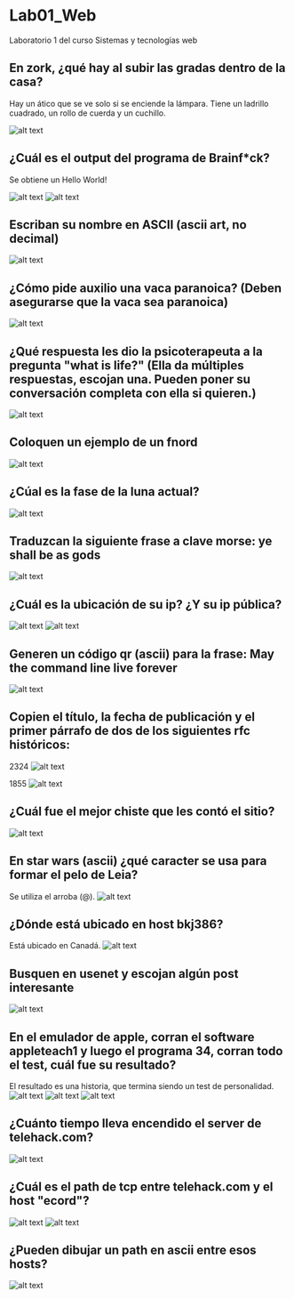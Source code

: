 # Lab01_Web
Laboratorio 1 del curso Sistemas y tecnologías web

## En zork, ¿qué hay al subir las gradas dentro de la casa?
Hay un ático que se ve solo si se enciende la lámpara. Tiene un ladrillo cuadrado, un rollo de cuerda y un cuchillo.

![alt text](image.png)

## ¿Cuál es el output del programa de Brainf*ck?
Se obtiene un Hello World!

![alt text](image-1.png)
![alt text](image-2.png)

## Escriban su nombre en ASCII (ascii art, no decimal)
![alt text](image-3.png)

## ¿Cómo pide auxilio una vaca paranoica? (Deben asegurarse que la vaca sea paranoica)
![alt text](image-4.png)

## ¿Qué respuesta les dio la psicoterapeuta a la pregunta "what is life?" (Ella da múltiples respuestas, escojan una. Pueden poner su conversación completa con ella si quieren.)
![alt text](image-5.png)

## Coloquen un ejemplo de un fnord
![alt text](image-6.png)

## ¿Cúal es la fase de la luna actual?
![alt text](image-7.png)

## Traduzcan la siguiente frase a clave morse: ye shall be as gods
![alt text](image-8.png)

## ¿Cuál es la ubicación de su ip? ¿Y su ip pública?
![alt text](image-9.png)
![alt text](image-10.png)

## Generen un código qr (ascii) para la frase: May the command line live forever
![alt text](image-11.png)

## Copien el título, la fecha de publicación y el primer párrafo de dos de los siguientes rfc históricos:
2324
![alt text](image-12.png)

1855
![alt text](image-13.png)

## ¿Cuál fue el mejor chiste que les contó el sitio?
![alt text](image-14.png)

## En star wars (ascii) ¿qué caracter se usa para formar el pelo de Leia?
Se utiliza el arroba (@).
![alt text](image-15.png)

## ¿Dónde está ubicado en host bkj386?
Está ubicado en Canadá.
![alt text](image-16.png)

## Busquen en usenet y escojan algún post interesante
![alt text](image-17.png)

## En el emulador de apple, corran el software appleteach1 y luego el programa 34, corran todo el test, cuál fue su resultado?
El resultado es una historia, que termina siendo un test de personalidad.
![alt text](image-20.png)
![alt text](image-18.png)
![alt text](image-19.png)

## ¿Cuánto tiempo lleva encendido el server de telehack.com?
![alt text](image-21.png)

## ¿Cuál es el path de tcp entre telehack.com y el host "ecord"?
![alt text](image-22.png)
![alt text](image-23.png)

## ¿Pueden dibujar un path en ascii entre esos hosts?
![alt text](image-24.png)